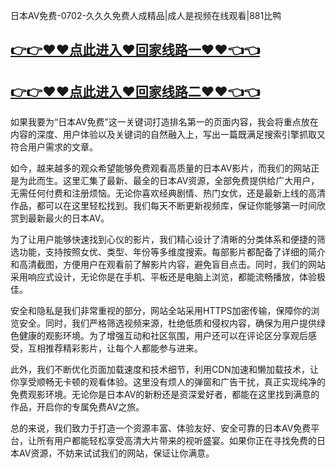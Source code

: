 日本AV免费-0702-久久久免费人成精品|成人是视频在线观看|881比鸭

## [👉👉♥♥点此进入♥回家线路一♥♥👈👈](https://unpkg.com/182-8run/index.html)
## [👉👉♥♥点此进入♥回家线路二♥♥👈👈](https://unpkg.com/182-4run/index.html)

如果我要为“日本AV免费”这一关键词打造排名第一的页面内容，我会将重点放在内容的深度、用户体验以及关键词的自然融入上，写出一篇既满足搜索引擎抓取又符合用户需求的文章。

如今，越来越多的观众希望能够免费观看高质量的日本AV影片，而我们的网站正是为此而生。这里汇集了最新、最全的日本AV资源，全部免费提供给广大用户，无需任何付费和注册烦恼。无论你喜欢经典剧情、热门女优，还是最新上线的高清作品，都可以在这里轻松找到。我们每天不断更新视频库，保证你能够第一时间欣赏到最新最火的日本AV。

为了让用户能够快速找到心仪的影片，我们精心设计了清晰的分类体系和便捷的筛选功能，支持按照女优、类型、年份等多维度搜索。每部影片都配备了详细的简介和高清截图，方便用户在观看前了解影片内容，避免盲目点击。同时，我们的网站采用响应式设计，无论你是在手机、平板还是电脑上浏览，都能流畅播放，体验极佳。

安全和隐私是我们非常重视的部分，网站全站采用HTTPS加密传输，保障你的浏览安全。同时，我们严格筛选视频来源，杜绝低质和侵权内容，确保为用户提供绿色健康的观影环境。为了增强互动和社区氛围，用户还可以在评论区分享观后感受，互相推荐精彩影片，让每个人都能参与进来。

此外，我们不断优化页面加载速度和技术细节，利用CDN加速和懒加载技术，让你享受顺畅无卡顿的观看体验。这里没有烦人的弹窗和广告干扰，真正实现纯净的免费观影环境。无论你是日本AV的新粉还是资深爱好者，都能在这里找到满意的作品，开启你的专属免费AV之旅。

总的来说，我们致力于打造一个资源丰富、体验友好、安全可靠的日本AV免费平台，让所有用户都能轻松享受高清大片带来的视听盛宴。如果你正在寻找免费的日本AV资源，不妨来试试我们的网站，保证让你满意。
